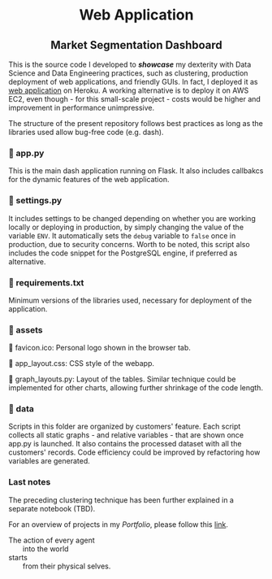 <h1 align="center"> Web Application </h1>
<h2 align="center"> Market Segmentation Dashboard </h2>

This is the source code I developed to ***showcase*** my dexterity with Data Science and Data Engineering practices, such as clustering, production deployment of web applications, and friendly GUIs. In fact, I deployed it as [web application](https://business-intelligence-davide.herokuapp.com/) on Heroku. A working alternative is to deploy it on AWS EC2, even though - for this small-scale project - costs would be higher and improvement in performance unimpressive.

The structure of the present repository follows best practices as long as the libraries used allow bug-free code (e.g. dash).

### 📃 app.py
This is the main dash application running on Flask. It also includes callbakcs for the dynamic features of the web application.

### 📃 settings.py
It includes settings to be changed depending on whether you are working locally or deploying in production, by simply changing the value of the variable ```ENV```. It automatically sets the ```debug``` variable to ```false``` once in production, due to security concerns. Worth to be noted, this script also includes the code snippet for the PostgreSQL engine, if preferred as alternative. 

### 📃 requirements.txt
Minimum versions of the libraries used, necessary for deployment of the application.

### 📁 assets
📃 favicon.ico: Personal logo shown in the browser tab.

📃 app_layout.css: CSS style of the webapp.

📃 graph_layouts.py: Layout of the tables. Similar technique could be implemented for other charts, allowing further shrinkage of the code length. 

### 📁 data
Scripts in this folder are organized by customers' feature. Each script collects all static graphs - and relative variables - that are shown once app.py is launched.
It also contains the processed dataset with all the customers' records.
Code efficiency could be improved by refactoring how variables are generated.

### Last notes
The preceding clustering technique has been further explained in a separate notebook (TBD).

For an overview of projects in my *Portfolio*, please follow this [link](https://github.com/dafo16ac/df_portfolio).

The action of every agent <br />
  into the world <br />
starts <br />
  from their physical selves. <br />
